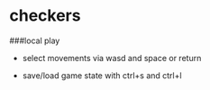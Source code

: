 # checkers

###local play

- select movements via wasd and space or return

- save/load game state with ctrl+s and ctrl+l
